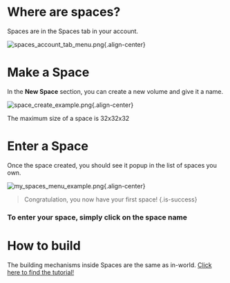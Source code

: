 # Where are spaces?

Spaces are in the Spaces tab in your account.

![spaces_account_tab_menu.png](/tutorials/spaces_account_tab_menu.png){.align-center}

# Make a Space

In the **New Space** section, you can create a new volume and give it a name.

![space_create_example.png](/tutorials/space_create_example.png){.align-center}

The maximum size of a space is 32x32x32

# Enter a Space

Once the space created, you should see it popup in the list of spaces you own.

![my_spaces_menu_example.png](/tutorials/my_spaces_menu_example.png){.align-center}

> Congratulation, you now have your first space!
{.is-success}

### To enter your space, simply **click on the space name**

# How to build

The building mechanisms inside Spaces are the same as in-world.
[Click here to find the tutorial!](/Parcels/Building)